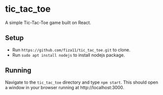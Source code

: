 # tic_tac_toe
A simple Tic-Tac-Toe game built on React.
## Setup
- Run `https://github.com/fiza11/tic_tac_toe.git` to clone.
- Run `sudo apt install nodejs` to install nodejs package.
## Running
Navigate to the `tic_tac_toe` directory and type `npm start`. This should open a window in your browser running at http://localhost:3000.
